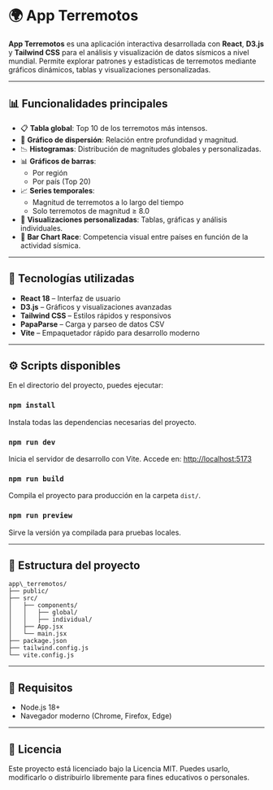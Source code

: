 # 🌍 App Terremotos

**App Terremotos** es una aplicación interactiva desarrollada con **React**, **D3.js** y **Tailwind CSS** para el análisis y visualización de datos sísmicos a nivel mundial. Permite explorar patrones y estadísticas de terremotos mediante gráficos dinámicos, tablas y visualizaciones personalizadas.

---

## 📊 Funcionalidades principales

- 📋 **Tabla global**: Top 10 de los terremotos más intensos.
- 📌 **Gráfico de dispersión**: Relación entre profundidad y magnitud.
- 📉 **Histogramas**: Distribución de magnitudes globales y personalizadas.
- 📊 **Gráficos de barras**:
  - Por región
  - Por país (Top 20)
- 📈 **Series temporales**:
  - Magnitud de terremotos a lo largo del tiempo
  - Solo terremotos de magnitud ≥ 8.0
- 🧪 **Visualizaciones personalizadas**: Tablas, gráficas y análisis individuales.
- 🏁 **Bar Chart Race**: Competencia visual entre países en función de la actividad sísmica.

---

## 🚀 Tecnologías utilizadas

- **React 18** – Interfaz de usuario
- **D3.js** – Gráficos y visualizaciones avanzadas
- **Tailwind CSS** – Estilos rápidos y responsivos
- **PapaParse** – Carga y parseo de datos CSV
- **Vite** – Empaquetador rápido para desarrollo moderno

---

## ⚙️ Scripts disponibles

En el directorio del proyecto, puedes ejecutar:

### `npm install`

Instala todas las dependencias necesarias del proyecto.

### `npm run dev`

Inicia el servidor de desarrollo con Vite.
Accede en: [http://localhost:5173](http://localhost:5173)

### `npm run build`

Compila el proyecto para producción en la carpeta `dist/`.

### `npm run preview`

Sirve la versión ya compilada para pruebas locales.

---

## 📁 Estructura del proyecto

```
app\_terremotos/
├── public/
├── src/
│   ├── components/
│   │   ├── global/
│   │   ├── individual/
│   ├── App.jsx
│   └── main.jsx
├── package.json
├── tailwind.config.js
└── vite.config.js
```

---

## 📝 Requisitos

- Node.js 18+
- Navegador moderno (Chrome, Firefox, Edge)

---

## 📄 Licencia

Este proyecto está licenciado bajo la Licencia MIT. Puedes usarlo, modificarlo o distribuirlo libremente para fines educativos o personales.
